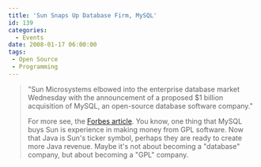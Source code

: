 ```yaml
---
title: 'Sun Snaps Up Database Firm, MySQL'
id: 139
categories:
  - Events
date: 2008-01-17 06:00:00
tags:
 - Open Source
 - Programming
---
```


> "Sun Microsystems elbowed into the enterprise database market Wednesday with the announcement of a proposed $1 billion acquisition of MySQL, an open-source database software company."
> 
> For more see, the [Forbes article](http://www.forbes.com/home/technology/2008/01/16/sun-mysql-linux-tech-enter-cx_ag_0116sun.html).
You know, one thing that MySQL buys Sun is experience in making money from GPL software. Now that Java is Sun's ticker symbol, perhaps they are ready to create more Java revenue. Maybe it's not about becoming a "database" company, but about becoming a "GPL" company.